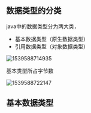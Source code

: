 ## 数据类型的分类

java中的数据类型分为两大类，

- 基本数据类型（原生数据类型）
- 引用数据类型（对象数据类型）

![1539588714935](C:\Users\15626\AppData\Local\Temp\1539588714935.png)

基本类型所占字节数

![1539588722147](C:\Users\15626\AppData\Local\Temp\1539588722147.png)

## 基本数据类型


